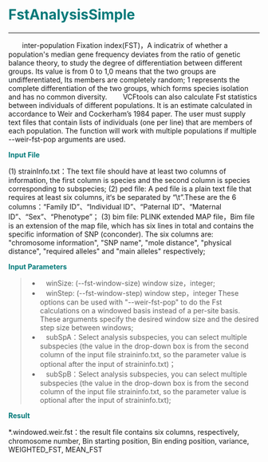 # <font color="#007979">FstAnalysisSimple</font>

---

&#160; &#160; &#160; &#160;inter-population Fixation index(FST)，A indicatrix of whether a population's median gene frequency deviates from the ratio of genetic balance theory, to study the degree of differentiation between different groups. Its value is from 0 to 1,0 means that the two groups are undifferentiated, Its members are completely random; 1 represents the complete differentiation of the two groups, which forms species isolation and has no common diversity.
&#160; &#160; &#160; &#160;VCFtools can also calculate Fst statistics between individuals of different populations. It is an estimate calculated in accordance to Weir and Cockerham’s 1984 paper. The user must supply text files that contain lists of individuals (one per line) that are members of each population. The function will work with multiple populations if multiple --weir-fst-pop arguments are used.

**<font color="#007979">Input File</font>**

(1) strainInfo.txt：The text file should have at least two columns of information, the first column is species and the second column is species corresponding to subspecies;
(2) ped file: A ped file is a plain text file that requires at least six columns, it‘s be separated by “\t”.These are the 6 columns：“Family ID”、“Individual ID”、“Paternal ID”、“Maternal ID”、“Sex”、“Phenotype”；
(3) bim file: PLINK extended MAP file，Bim file is an extension of the map file, which has six lines in total and contains the specific information of SNP (conconder). The six columns are: "chromosome information", "SNP name", "mole distance", "physical distance", "required alleles" and "main alleles" respectively;

**<font color="#007979">Input Parameters</font>**

> * &#160; &#160;<label id='winSize'>winSize:</label> (--fst-window-size)  window size，integer;
> * &#160; &#160;<label id='winStep'>winStep:</label>  (--fst-window-step)   window step，integer
These options can be used with "--weir-fst-pop" to do the Fst calculations on a windowed basis instead of a per-site basis. These arguments specify the desired window size and the desired step size between windows;
> * &#160; &#160;<label id='subSp'>subSpA：</label>Select analysis subspecies, you can select multiple subspecies (the value in the drop-down box is from the second column of the input file straininfo.txt, so the parameter value is optional after the input of straininfo.txt)；
> * &#160; &#160;<label id='subSp'>subSpB：</label>Select analysis subspecies, you can select multiple subspecies (the value in the drop-down box is from the second column of the input file straininfo.txt, so the parameter value is optional after the input of straininfo.txt);

**<font color="#007979">Result</font>**

*.windowed.weir.fst：the result file contains six columns, respectively, chromosome number, Bin starting position, Bin ending position, variance, WEIGHTED_FST, MEAN_FST
